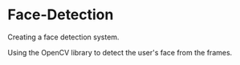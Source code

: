 # Face-Detection
Creating a face detection system.

Using the OpenCV library to detect the user's face from the frames.
